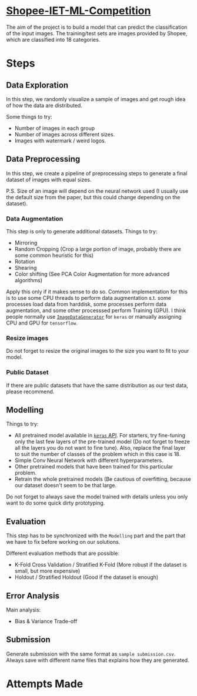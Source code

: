 # [Shopee-IET-ML-Competition](https://www.kaggle.com/c/shopee-iet-machine-learning-competition#evaluation)

The aim of the project is to build a model that can predict the classification of the input images. The training/test sets are images provided by Shopee, which are classified into 18 categories.

# Steps

## Data Exploration

In this step, we randomly visualize a sample of images and get rough idea of how the data are distributed.

Some things to try:

- Number of images in each group
- Number of images across different sizes.
- Images with watermark / weird logos.

## Data Preprocessing

In this step, we create a pipeline of preprocessing steps to generate a final dataset of images with equal sizes.

P.S. Size of an image will depend on the neural network used (I usually use the default size from the paper, but this could change depending on the dataset).

### Data Augmentation

This step is only to generate additional datasets. Things to try:

- Mirroring
- Random Cropping (Crop a large portion of image, probably there are some common heuristic for this)
- Rotation
- Shearing
- Color shifting (See PCA Color Augmentation for more advanced algorithms)

Apply this only if it makes sense to do so. Common implementation for this is to use some CPU threads to perform data augmentation s.t. some processes load data from harddisk, some processes perform data augmentation, and some other processsed perform Training (GPU). I think people normally use [`ImageDataGenerator`](https://keras.io/preprocessing/image/) for `keras` or manually assigning CPU and GPU for `tensorflow`.

### Resize images

Do not forget to resize the original images to the size you want to fit to your model.

### Public Dataset

If there are public datasets that have the same distribution as our test data, please recommend.

## Modelling

Things to try:

- All pretrained model available in [`keras` API](https://keras.io/applications/). For starters, try fine-tuning only the last few layers of the pre-trained model (Do not forget to freeze all the layers you do not want to fine tune). Also, replace the final layer to suit the number of classes of the problem which in this case is 18.
- Simple Conv Neural Network with different hyperparameters.
- Other pretrained models that have been trained for this particular problem.
- Retrain the whole pretrained models (Be cautious of overfitting, because our dataset doesn't seem to be that large.

Do not forget to always save the model trained with details unless you only want to do some quick dirty prototyping.

## Evaluation

This step has to be synchronized with the `Modelling` part and the part that we have to fix before working on our solutions.

Different evaluation methods that are possible:
- K-Fold Cross Validation / Stratified K-Fold (More robust if the dataset is small, but more expensive)
- Holdout / Stratified Holdout (Good if the dataset is enough)

## Error Analysis

Main analysis:

- Bias & Variance Trade-off

## Submission

Generate submission with the same format as `sample submission.csv`. Always save with different name files that explains how they are generated.


# Attempts Made
